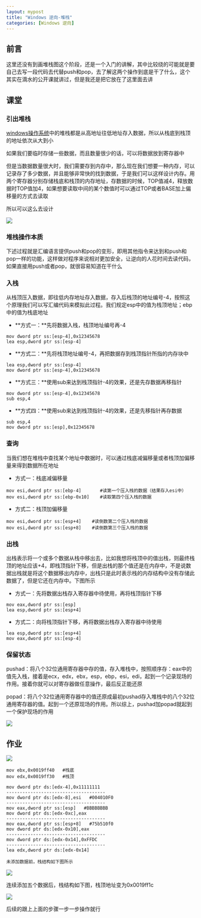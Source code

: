```yaml
---
layout: mypost
title: "Windows 逆向-堆栈"
categories: [Windows 逆向]
---
```


## 前言

这里还没有到画堆栈图这个阶段，还是一个入门的讲解，其中比较绕的可能就是要自己去写一段代码去代替push和pop，去了解这两个操作到底是干了什么，这个其实在滴水的公开课就讲过，但是我还是把它放在了这里面去讲

## 课堂

### 引出堆栈

[windows操作系统](https://so.csdn.net/so/search?q=windows%E6%93%8D%E4%BD%9C%E7%B3%BB%E7%BB%9F&spm=1001.2101.3001.7020)中的堆栈都是从高地址往低地址存入数据，所以从栈底到栈顶的地址依次从大到小

如果我们要临时存储一些数据，而且数量很少的话，可以将数据放到寄存器中

但是当数据数量很大时，我们需要存到内存中，那么现在我们想要一种内存，可以记录存了多少数据，并且能够非常快的找到数据，于是我们可以这样设计内存。用两个寄存器分别存储栈底和栈顶的内存地址，存数据的时候，TOP值减4，释放数据时TOP值加4，如果想要读取中间的某个数值时可以通过TOP或者BASE加上偏移量的方式去读取

所以可以这么去设计

![](images/image-15-1024x437.png)

### 堆栈操作本质

下述过程就是汇编语言提供push和pop的变形，即用其他指令来达到和push和pop一样的功能，这样做对程序来说相对更加安全，让逆向的人花时间去读代码，如果直接用push或者pop，就很容易知道在干什么

### 入栈

从栈顶压入数据，即往低内存地址存入数据，存入后栈顶的地址编号-4，按照这个原理我们可以写汇编代码来模拟此过程。我们规定esp中的值为栈顶地址；ebp中的值为栈底地址

- **方式一：**先将数据入栈，栈顶地址编号再-4

```
mov dword ptr ss:[esp-4],0x12345678
lea esp,dword ptr ss:[esp-4]
```

- **方式二：**先将栈顶地址编号-4，再把数据存到栈顶指针所指的内存块中

```
lea esp,dword ptr ss:[esp-4]
mov dword ptr ss:[esp-4],0x12345678
```

- **方式三：**使用sub来达到栈顶指针-4的效果，还是先存数据再移指针

```
mov dword ptr ss:[esp-4],0x12345678
sub esp,4
```

- **方式四：**使用sub来达到栈顶指针-4的效果，还是先移指针再存数据

```
sub esp,4
mov dword ptr ss:[esp],0x12345678
```

### 查询

当我们想在堆栈中查找某个地址中数据时，可以通过栈底减偏移量或者栈顶加偏移量来得到数据所在地址

- 方式一：栈底减偏移量

```
mov esi,dword ptr ss:[ebp-4]       #读第一个压入栈的数据（结果存入esi中）
mov esi,dword ptr ss:[ebp-0x10]    #读取第四个压入栈的数据
```

- 方式二：栈顶加偏移量

```
mov esi,dword ptr ss:[esp+4]    #读倒数第二个压入栈的数据
mov esi,dword ptr ss:[esp+8]    #读倒数第三个压入栈的数据
```

### 出栈

出栈表示将一个或多个数据从栈中移出去，比如我想将栈顶中的值出栈，则最终栈顶的地址应该+4，即栈顶指针下移，但是出栈的那个值还是在内存中，不是说数据出栈就是将这个数据移出内存中，出栈只是此时表示栈的内存结构中没有存储此数据了，但是它还在内存中。下图所示

- 方式一：先将数据出栈存入寄存器中待使用，再将栈顶指针下移

```
mov eax,dword ptr ss:[esp]
lea esp,dword ptr ss:[esp+4]
```

- 方式二：向将栈顶指针下移，再将数据出栈存入寄存器中待使用

```
lea esp,dword ptr ss:[esp+4]
mov eax,dword ptr ss:[esp-4]
```

### 保留状态

pushad：将八个32位通用寄存器中存的值，存入堆栈中，按照顺序存：eax中的值先入栈，接着是ecx，edx，ebx，esp，ebp，esi，edi，起到一个记录现场的作用。接着你就可以对寄存器做任意操作，最后反正能还原

popad：将八个32位通用寄存器中的值还原成最初pushad存入堆栈中的八个32位通用寄存器的值。起到一个还原现场的作用。所以综上，pushad加popad就起到一个保护现场的作用

![](images/image-16-1024x118.png)

## 作业

![](images/image-17.png)

```
mov ebx,0x0019ff40   #栈底
mov edx,0x0019ff30   #栈顶

mov dword ptr ds:[edx-4],0x11111111
-------------------------------------
mov dword ptr ds:[edx-8],esi   #004010F0
-------------------------------------
mov eax,dword ptr ss:[esp]   #BBBBBBBB
mov dword ptr ds:[edx-0xc],eax 
-------------------------------------
mov eax,dword ptr ss:[esp+8]   #75b510f0
mov dword ptr ds:[edx-0x10],eax
-------------------------------------
mov dword ptr ds:[edx-0x14],0xFFDC
-------------------------------------
lea edx,dword ptr ds:[edx-0x14]

未添加数据前，栈结构如下图所示
```

![](images/image-18.png)

连续添加五个数据后，栈结构如下图，栈顶地址变为0x0019ff1c

![](images/image-19.png)

后续的跟上上面的步骤一步一步操作就行